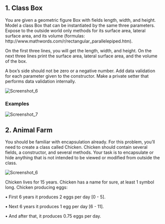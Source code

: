 <h2>1.	Class Box</h2>
<p>You are given a geometric figure Box with fields length, width, and height. Model a class Box that can be instantiated by the same three parameters. Expose to the outside world only methods for its surface area, lateral surface area, and its volume (formulas: http://www.mathwords.com/r/rectangular_parallelepiped.htm).</p>
<p>On the first three lines, you will get the length, width, and height. On the next three lines print the surface area, lateral surface area, and the volume of the box.</p>
<p>A box’s side should not be zero or a negative number. Add data validation for each parameter given to the constructor. Make a private setter that performs data validation internally.</p>

![Screenshot_6](https://user-images.githubusercontent.com/73018624/198255871-337aa545-bb69-446d-ba9b-796c77823671.jpg)

<h3>Examples</h3>

![Screenshot_7](https://user-images.githubusercontent.com/73018624/198255982-9e05af11-547d-4795-beff-7c9d1ef94796.jpg)

<h2>2.	Animal Farm</h2>
<p>You should be familiar with encapsulation already. For this problem, you’ll need to create a class called Chicken. Chicken should contain several fields, a constructor, and several methods. Your task is to encapsulate or hide anything that is not intended to be viewed or modified from outside the class.</p>

![Screenshot_6](https://user-images.githubusercontent.com/73018624/198869484-3d0261f2-ef47-49c1-905b-105eaa18334e.jpg)

<p>Chicken lives for 15 years. Chicken has a name for sure, at least 1 symbol long. Chicken producing eggs:</p>
<p>•	First 6 years it produces 2 eggs per day [0 - 5].</p>
<p>•	Next 6 years it produces 1 egg per day [6 - 11].</p>
<p>•	And after that, it produces 0.75 eggs per day.</p>

